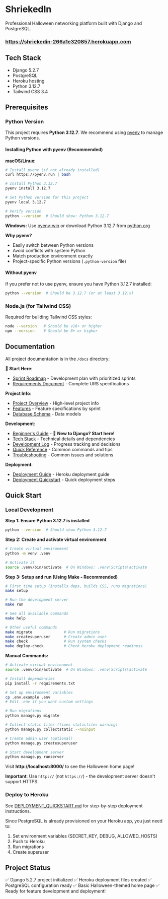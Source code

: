 # ShriekedIn
Professional Halloween networking platform built with Django and PostgreSQL.   
### https://shriekedin-266a1e320857.herokuapp.com

## Tech Stack
- Django 5.2.7
- PostgreSQL
- Heroku hosting
- Python 3.12.7
- Tailwind CSS 3.4

## Prerequisites

### Python Version
This project requires **Python 3.12.7**. We recommend using [pyenv](https://github.com/pyenv/pyenv) to manage Python versions.

#### Installing Python with pyenv (Recommended)

**macOS/Linux:**
```bash
# Install pyenv (if not already installed)
curl https://pyenv.run | bash

# Install Python 3.12.7
pyenv install 3.12.7

# Set Python version for this project
pyenv local 3.12.7

# Verify version
python --version  # Should show: Python 3.12.7
```

**Windows:**
Use [pyenv-win](https://github.com/pyenv-win/pyenv-win) or download Python 3.12.7 from [python.org](https://www.python.org/downloads/)

**Why pyenv?**
- Easily switch between Python versions
- Avoid conflicts with system Python
- Match production environment exactly
- Project-specific Python versions (`.python-version` file)

#### Without pyenv
If you prefer not to use pyenv, ensure you have Python 3.12.7 installed:
```bash
python --version  # Should be 3.12.7 (or at least 3.12.x)
```

### Node.js (for Tailwind CSS)
Required for building Tailwind CSS styles:
```bash
node --version   # Should be v16+ or higher
npm --version    # Should be 8+ or higher
```

## Documentation
All project documentation is in the `/docs` directory:

**🚀 Start Here**:
- [Sprint Roadmap](./docs/SPRINT_ROADMAP.md) - Development plan with prioritized sprints
- [Requirements Document](./docs/halloween-urs-doc.md) - Complete URS specifications

**Project Info**:
- [Project Overview](./docs/PROJECT_OVERVIEW.md) - High-level project info
- [Features](./docs/FEATURES.md) - Feature specifications by sprint
- [Database Schema](./docs/DATABASE_SCHEMA.md) - Data models

**Development**:
- [Beginner's Guide](./docs/BEGINNERS_GUIDE.md) - 🌟 **New to Django? Start here!**
- [Tech Stack](./docs/TECH_STACK.md) - Technical details and dependencies
- [Development Log](./docs/DEVELOPMENT_LOG.md) - Progress tracking and decisions
- [Quick Reference](./docs/QUICK_REFERENCE.md) - Common commands and tips
- [Troubleshooting](./docs/TROUBLESHOOTING.md) - Common issues and solutions

**Deployment**:
- [Deployment Guide](./docs/DEPLOYMENT.md) - Heroku deployment guide
- [Deployment Quickstart](./DEPLOYMENT_QUICKSTART.md) - Quick deployment steps

## Quick Start

### Local Development

**Step 1: Ensure Python 3.12.7 is installed**
```bash
python --version  # Should show Python 3.12.7
```

**Step 2: Create and activate virtual environment**
```bash
# Create virtual environment
python -m venv .venv

# Activate it
source .venv/bin/activate  # On Windows: .venv\Scripts\activate
```

**Step 3: Setup and run (Using Make - Recommended)**
```bash
# First time setup (installs deps, builds CSS, runs migrations)
make setup

# Run the development server
make run

# See all available commands
make help

# Other useful commands
make migrate              # Run migrations
make createsuperuser      # Create admin user
make check                # Run system checks
make deploy-check         # Check Heroku deployment readiness
```

**Manual Commands:**
```bash
# Activate virtual environment
source .venv/bin/activate  # On Windows: .venv\Scripts\activate

# Install dependencies
pip install -r requirements.txt

# Set up environment variables
cp .env.example .env
# Edit .env if you want custom settings

# Run migrations
python manage.py migrate

# Collect static files (fixes staticfiles warning)
python manage.py collectstatic --noinput

# Create admin user (optional)
python manage.py createsuperuser

# Start development server
python manage.py runserver
```

Visit **http://localhost:8000/** to see the Halloween home page!

**Important**: Use `http://` (not `https://`) - the development server doesn't support HTTPS.

### Deploy to Heroku
See [DEPLOYMENT_QUICKSTART.md](./DEPLOYMENT_QUICKSTART.md) for step-by-step deployment instructions.

Since PostgreSQL is already provisioned on your Heroku app, you just need to:
1. Set environment variables (SECRET_KEY, DEBUG, ALLOWED_HOSTS)
2. Push to Heroku
3. Run migrations
4. Create superuser

## Project Status
✅ Django 5.2.7 project initialized
✅ Heroku deployment files created
✅ PostgreSQL configuration ready
✅ Basic Halloween-themed home page
✅ Ready for feature development and deployment!

